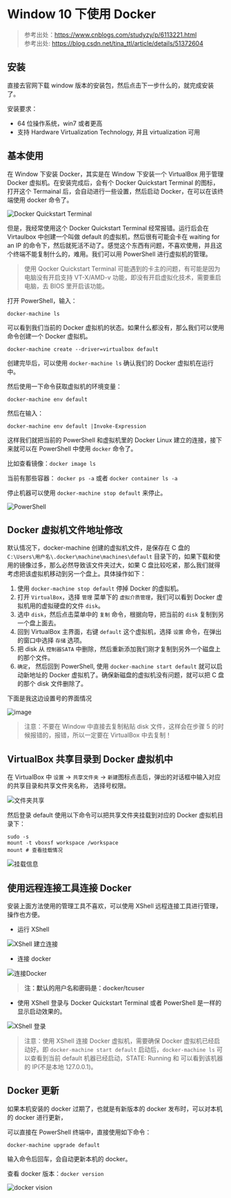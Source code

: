 # Window 10 下使用 Docker

> 参考出处：https://www.cnblogs.com/studyzy/p/6113221.html <br/>
> 参考出处: https://blog.csdn.net/tina_ttl/article/details/51372604

## 安装

直接去官网下载 window 版本的安装包，然后点击下一步什么的，就完成安装了。

安装要求：

- 64 位操作系统，win7 或者更高
- 支持 Hardware Virtualization Technology, 并且 virtualization 可用

## 基本使用

在 Window 下安装 Docker，其实是在 Window 下安装一个 VirtualBox 用于管理 Docker 虚拟机。在安装完成后，会有个 Docker Quickstart Terminal 的图标，打开这个 Termainal 后，会自动进行一些设置，然后启动 Docker，在可以在该终端使用 docker 命令了。

![Docker Quickstart Terminal](./image/docker_xshell_login-1.png)

但是，我经常使用这个 Docker Quickstart Terminal 经常报错。运行后会在 Virtaulbox 中创建一个叫做 default 的虚拟机，然后很有可能会卡在 waiting for an IP 的命令下，然后就死活不动了。感觉这个东西有问题，不喜欢使用，并且这个终端不能复制什么的，难用。我们可以用 PowerShell 进行虚拟机的管理。

> 使用 Qocker Quickstart Terminal 可能遇到的卡主的问题，有可能是因为电脑没有开启支持 VT-X/AMD-v 功能，即没有开启虚拟化技术，需要重启电脑，去 BIOS 里开启该功能。

打开 PowerShell，输入：

```shell
docker-machine ls
```

可以看到我们当前的 Docker 虚拟机的状态。如果什么都没有，那么我们可以使用命令创建一个 Docker 虚拟机。

```shell
docker-machine create --driver=virtualbox default
```

创建完毕后，可以使用 `docker-machine ls` 确认我们的 Docker 虚拟机在运行中。

然后使用一下命令获取虚拟机的环境变量：

```shell
docker-machine env default
```

然后在输入：

```shell
docker-machine env default |Invoke-Expression
```

这样我们就把当前的 PowerShell 和虚拟机里的 Docker Linux 建立的连接，接下来就可以在 PowerShell 中使用 `docker` 命令了。

比如查看镜像：`docker image ls`

当前有那些容器： `docker ps -a` 或者 `docker container ls -a`

停止机器可以使用 `docker-machine stop default` 来停止。

![PowerShell](./image/docker_xshell_login-2.jpg)

## Docker 虚拟机文件地址修改

默认情况下，docker-machine 创建的虚拟机文件，是保存在 C 盘的 `C:\Users\用户名\.docker\machine\machines\default` 目录下的，如果下载和使用的镜像过多，那么必然导致该文件夹过大，如果 C 盘比较吃紧，那么我们就得考虑把该虚拟机移动到另一个盘上。具体操作如下：

1.  使用 `docker-machine stop default` 停掉 Docker 的虚拟机。
2.  打开 `VirtualBox`，选择 `管理` 菜单下的 `虚拟介质管理`，我们可以看到 Docker 虚拟机用的虚拟硬盘的文件 `disk`。
3.  选中 `disk`，然后点击菜单中的 `复制` 命令，根据向导，把当前的 `disk` 复制到另一个盘上面去。
4.  回到 VirtualBox 主界面，右键 `default` 这个虚拟机，选择 `设置` 命令，在弹出的窗口中选择 `存储` 选项。
5.  把 disk 从 `控制器SATA` 中删除，然后重新添加我们刚才复制到另外一个磁盘上的那个文件。
6.  `确定`， 然后回到 PowerShell, 使用 `docker-machine start default` 就可以启动新地址的 Docker 虚拟机了。确保新磁盘的虚拟机没有问题，就可以把 C 盘的那个 disk 文件删除了。

下面是我这边设置号的界面情况

![image](./image/docker_xshell_login-3.jpg)

> 注意：不要在 Window 中直接去复制粘贴 disk 文件，这样会在步骤 5 的时候报错的，报错，所以一定要在 VirtualBox 中去复制！

## VirtualBox 共享目录到 Docker 虚拟机中

在 VirtualBox 中 `设置` -> `共享文件夹` -> `新建`图标点击后，弹出的对话框中输入对应的共享目录和共享文件夹名称， 选择号权限。

![文件夹共享](./image/docker-xshell_login-8.png)

然后登录 default 使用以下命令可以把共享文件夹挂载到对应的 Docker 虚拟机目录下：

```shell
sudo -s
mount -t vboxsf workspace /workspace
mount # 查看挂载情况
```

![挂载信息](./image/docker_xshell_login-9.jpg)

## 使用远程连接工具连接 Docker

安装上面方法使用的管理工具不喜欢，可以使用 XShell 远程连接工具进行管理，操作也方便。

- 运行 XShell

![XShell 建立连接](./image/docker_xshell_login-4.jpg)

- 连接 docker

![连接Docker](./image/docker_xshell_login-5.jpg)

> **注：默认的用户名和密码是：docker/tcuser**

- 使用 XShell 登录与 Docker Quickstart Terminal 或者 PowerShell 是一样的显示启动效果的。

![XShell 登录](./image/docker_xshell_login-6.jpg)

> 注意：使用 XShell 连接 Docker 虚拟机，需要确保 Docker 虚拟机已经启动好。即 `docker-machine start default` 启动后，`docker-machine ls` 可以查看到当前 default 机器已经启动，STATE: Running 和 可以看到该机器的 IP(不是本地 127.0.0.1)。

## Docker 更新

如果本机安装的 docker 过期了，也就是有新版本的 docker 发布时，可以对本机的 docker 进行更新，

可以直接在 PowerShell 终端中，直接使用如下命令：

```shell
docker-machine upgrade default
```

输入命令后回车，会自动更新本机的 docker。

查看 docker 版本：`docker version`

![docker vision](./image/docker_xshell_login-7.jpg)
